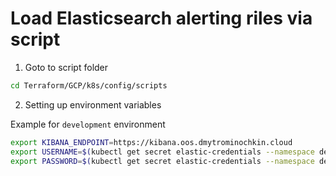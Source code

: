 # Load Elasticsearch alerting riles via script

1. Goto to script folder
```bash
cd Terraform/GCP/k8s/config/scripts
```
2. Setting up environment variables

Example for `development` environment
```bash
export KIBANA_ENDPOINT=https://kibana.oos.dmytrominochkin.cloud
export USERNAME=$(kubectl get secret elastic-credentials --namespace default -o jsonpath='{.data.username}' | base64 -d)
export PASSWORD=$(kubectl get secret elastic-credentials --namespace default -o jsonpath='{.data.password}' | base64 -d)
```
